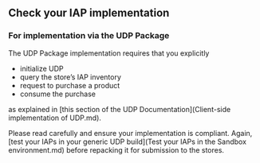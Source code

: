 ## Check your IAP implementation

### For implementation via the UDP Package

The UDP Package implementation requires that you explicitly 

- initialize UDP 
- query the store’s IAP inventory
- request to purchase a product
- consume the purchase

as explained in [this section of the UDP Documentation](Client-side implementation of UDP.md).

Please read carefully and ensure your implementation is compliant. Again, [test your IAPs in your generic UDP build](Test your IAPs in the Sandbox environment.md) before repacking it for submission to the stores.

